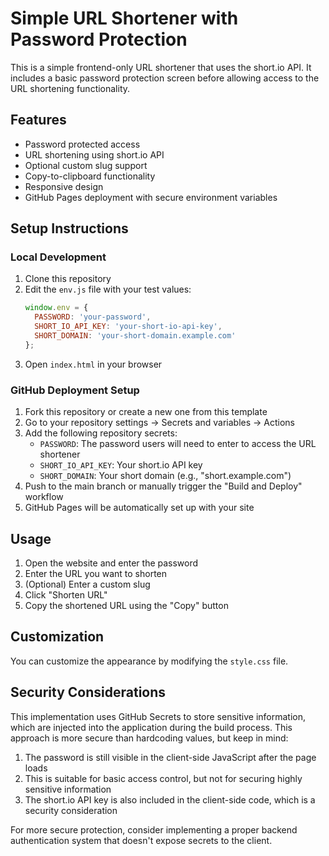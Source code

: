 # Simple URL Shortener with Password Protection

This is a simple frontend-only URL shortener that uses the short.io API. It includes a basic password protection screen before allowing access to the URL shortening functionality.

## Features

- Password protected access
- URL shortening using short.io API
- Optional custom slug support
- Copy-to-clipboard functionality
- Responsive design
- GitHub Pages deployment with secure environment variables

## Setup Instructions

### Local Development

1. Clone this repository
2. Edit the `env.js` file with your test values:
   ```js
   window.env = {
     PASSWORD: 'your-password',
     SHORT_IO_API_KEY: 'your-short-io-api-key',
     SHORT_DOMAIN: 'your-short-domain.example.com'
   };
   ```
3. Open `index.html` in your browser

### GitHub Deployment Setup

1. Fork this repository or create a new one from this template
2. Go to your repository settings → Secrets and variables → Actions
3. Add the following repository secrets:
   - `PASSWORD`: The password users will need to enter to access the URL shortener
   - `SHORT_IO_API_KEY`: Your short.io API key
   - `SHORT_DOMAIN`: Your short domain (e.g., "short.example.com")
4. Push to the main branch or manually trigger the "Build and Deploy" workflow
5. GitHub Pages will be automatically set up with your site

## Usage

1. Open the website and enter the password
2. Enter the URL you want to shorten
3. (Optional) Enter a custom slug
4. Click "Shorten URL"
5. Copy the shortened URL using the "Copy" button

## Customization

You can customize the appearance by modifying the `style.css` file.

## Security Considerations

This implementation uses GitHub Secrets to store sensitive information, which are injected into the application during the build process. This approach is more secure than hardcoding values, but keep in mind:

1. The password is still visible in the client-side JavaScript after the page loads
2. This is suitable for basic access control, but not for securing highly sensitive information
3. The short.io API key is also included in the client-side code, which is a security consideration

For more secure protection, consider implementing a proper backend authentication system that doesn't expose secrets to the client.